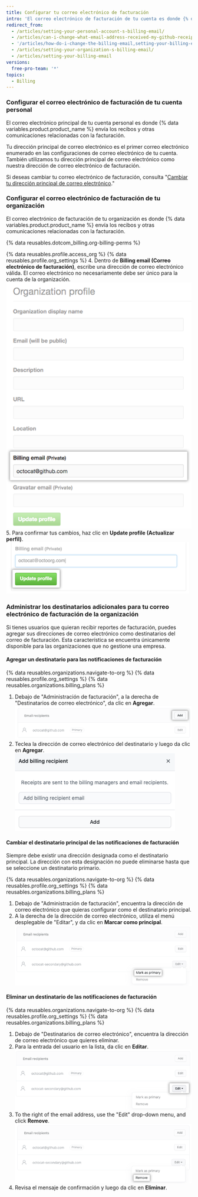 ```yaml
---
title: Configurar tu correo electrónico de facturación
intro: 'El correo electrónico de facturación de tu cuenta es donde {% data variables.product.product_name %} envía los recibos y otras comunicaciones relacionadas con la facturación.'
redirect_from:
  - /articles/setting-your-personal-account-s-billing-email/
  - /articles/can-i-change-what-email-address-received-my-github-receipt/
  - '/articles/how-do-i-change-the-billing-email,setting-your-billing-email/'
  - /articles/setting-your-organization-s-billing-email/
  - /articles/setting-your-billing-email
versions:
  free-pro-team: '*'
topics:
  - Billing
---
```


### Configurar el correo electrónico de facturación de tu cuenta personal

El correo electrónico principal de tu cuenta personal es donde {% data variables.product.product_name %} envía los recibos y otras comunicaciones relacionadas con la facturación.

Tu dirección principal de correo electrónico es el primer correo electrónico enumerado en las configuraciones de correo electrónico de tu cuenta. También utilizamos tu dirección principal de correo electrónico como nuestra dirección de correo electrónico de facturación.

Si deseas cambiar tu correo electrónico de facturación, consulta "[Cambiar tu dirección principal de correo electrónico](/articles/changing-your-primary-email-address)."

### Configurar el correo electrónico de facturación de tu organización

El correo electrónico de facturación de tu organización es donde {% data variables.product.product_name %} envía los recibos y otras comunicaciones relacionadas con la facturación.

{% data reusables.dotcom_billing.org-billing-perms %}

{% data reusables.profile.access_org %}
{% data reusables.profile.org_settings %}
4. Dentro de **Billing email (Correo electrónico de facturación)**, escribe una dirección de correo electrónico válida. El correo electrónico no necesariamente debe ser único para la cuenta de la organización. ![Casilla de texto para el correo electrónico de facturación](/assets/images/help/settings/org-billing-email.png)
5. Para confirmar tus cambios, haz clic en **Update profile (Actualizar perfil)**. ![Botón Actualizar perfil](/assets/images/help/settings/update-profile-button.png)

### Administrar los destinatarios adicionales para tu correo electrónico de facturación de la organización

Si tienes usuarios que quieran recibir reportes de facturación, puedes agregar sus direcciones de correo electrónico como destinatarios del correo de facturación. Esta característica se encuentra únicamente disponible para las organizaciones que no gestione una empresa.

#### Agregar un destinatario para las notificaciones de facturación

{% data reusables.organizations.navigate-to-org %}
{% data reusables.profile.org_settings %}
{% data reusables.organizations.billing_plans %}
1. Debajo de "Administración de facturación", a la derecha de "Destinatarios de correo electrónico", da clic en **Agregar**. ![Agregar destinatario](/assets/images/help/billing/billing-add-email-recipient.png)
1. Teclea la dirección de correo electrónico del destinatario y luego da clic en **Agregar**. ![Agregar modal de destinatario](/assets/images/help/billing/billing-add-email-recipient-modal.png)

#### Cambiar el destinatario principal de las notificaciones de facturación

Siempre debe existir una dirección designada como el destinatario principal. La dirección con esta designación no puede eliminarse hasta que se seleccione un destinatario primario.

{% data reusables.organizations.navigate-to-org %}
{% data reusables.profile.org_settings %}
{% data reusables.organizations.billing_plans %}
1. Debajo de "Administración de facturación", encuentra la dirección de correo electrónico que quieras configurar como el destinatario principal.
1. A la derecha de la dirección de correo electrónico, utiliza el menú desplegable de "Editar", y da clic en **Marcar como principal**. ![Marcar destinatario principal](/assets/images/help/billing/billing-change-primary-email-recipient.png)

#### Eliminar un destinatario de las notificaciones de facturación

{% data reusables.organizations.navigate-to-org %}
{% data reusables.profile.org_settings %}
{% data reusables.organizations.billing_plans %}
1. Debajo de "Destinatarios de correo electrónico", encuentra la dirección de correo electrónico que quieres eliminar.
1. Para la entrada del usuario en la lista, da clic en **Editar**. ![Editar destinatario](/assets/images/help/billing/billing-edit-email-recipient.png)
1. To the right of the email address, use the "Edit" drop-down menu, and click **Remove**. ![Eliminar destinatario](/assets/images/help/billing/billing-remove-email-recipient.png)
1. Revisa el mensaje de confirmación y luego da clic en **Eliminar**.
